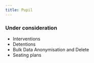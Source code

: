```yaml
---
title: Pupil
---
```


### Under consideration

* Interventions
* Detentions
* Bulk Data Anonymisation and Delete
* Seating plans